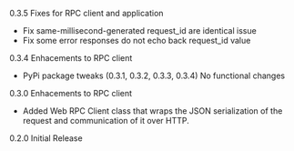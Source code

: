 0.3.5 Fixes for RPC client and application

- Fix same-millisecond-generated request_id are identical issue
- Fix some error responses do not echo back request_id value

0.3.4 Enhacements to RPC client

- PyPi package tweaks (0.3.1, 0.3.2, 0.3.3, 0.3.4)
  No functional changes

0.3.0 Enhacements to RPC client

- Added Web RPC Client class that wraps the JSON serialization of the request and communication of it over HTTP.

0.2.0 Initial Release
